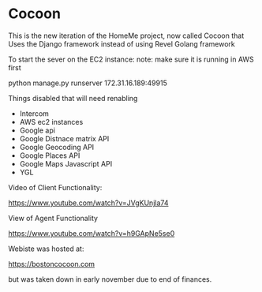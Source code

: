# Cocoon

This is the new iteration of the HomeMe project, now called Cocoon that
Uses the Django framework instead of using Revel Golang framework

To start the sever on the EC2 instance:
note: make sure it is running in AWS first

python manage.py runserver 172.31.16.189:49915

Things disabled that will need renabling
- Intercom
- AWS ec2 instances
- Google api
- Google Distnace matrix API
- Google Geocoding API
- Google Places API
- Google Maps Javascript API
- YGL

Video of Client Functionality:

https://www.youtube.com/watch?v=JVgKUnjla74

View of Agent Functionality

https://www.youtube.com/watch?v=h9GApNe5se0

Webiste was hosted at:

https://bostoncocoon.com

but was taken down in early november due to end of finances.
